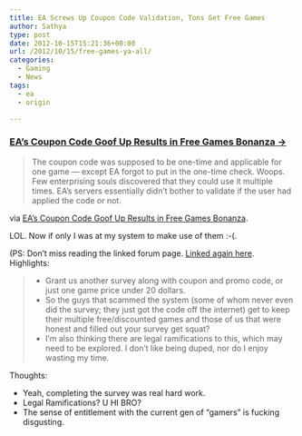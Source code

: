 ```yaml
---
title: EA Screws Up Coupon Code Validation, Tons Get Free Games
author: Sathya
type: post
date: 2012-10-15T15:21:36+00:00
url: /2012/10/15/free-games-ya-all/
categories:
  - Gaming
  - News
tags:
  - ea
  - origin

---
```

### <a href="https://techie-buzz.com/gaming/ea-origin-coupon-free-games.html" target="_blank">EA’s Coupon Code Goof Up Results in Free Games Bonanza &#8594; </a>

> The coupon code was supposed to be one-time and applicable for one game — except EA forgot to put in the one-time check. Woops. Few enterprising souls discovered that they could use it multiple times. EA’s servers essentially didn’t bother to validate if the user had applied the code or not.

via [EA&#8217;s Coupon Code Goof Up Results in Free Games Bonanza][1].

LOL. Now if only I was at my system to make use of them :-(.

(PS: Don&#8217;t miss reading the linked forum page. [Linked again here][2]. Highlights:

>   * Grant us another survey along with coupon and promo code, or just one game price under 20 dollars.
>   * So the guys that scammed the system (some of whom never even did the survey; they just got the code off the internet) get to keep their multiple free/discounted games and those of us that were honest and filled out your survey get squat?
>   * I&#8217;m also thinking there are legal ramifications to this, which may need to be explored. I don&#8217;t like being duped, nor do I enjoy wasting my time.

Thoughts:

  * Yeah, completing the survey was real hard work.
  * Legal Ramifications? U HI BRO?
  * The sense of entitlement with the current gen of &#8220;gamers&#8221; is fucking disgusting.

&nbsp;

&nbsp;

 [1]: https://techie-buzz.com/gaming/ea-origin-coupon-free-games.html
 [2]: https://forum.ea.com/eaforum/posts/list/45/9040620.page#25421061

